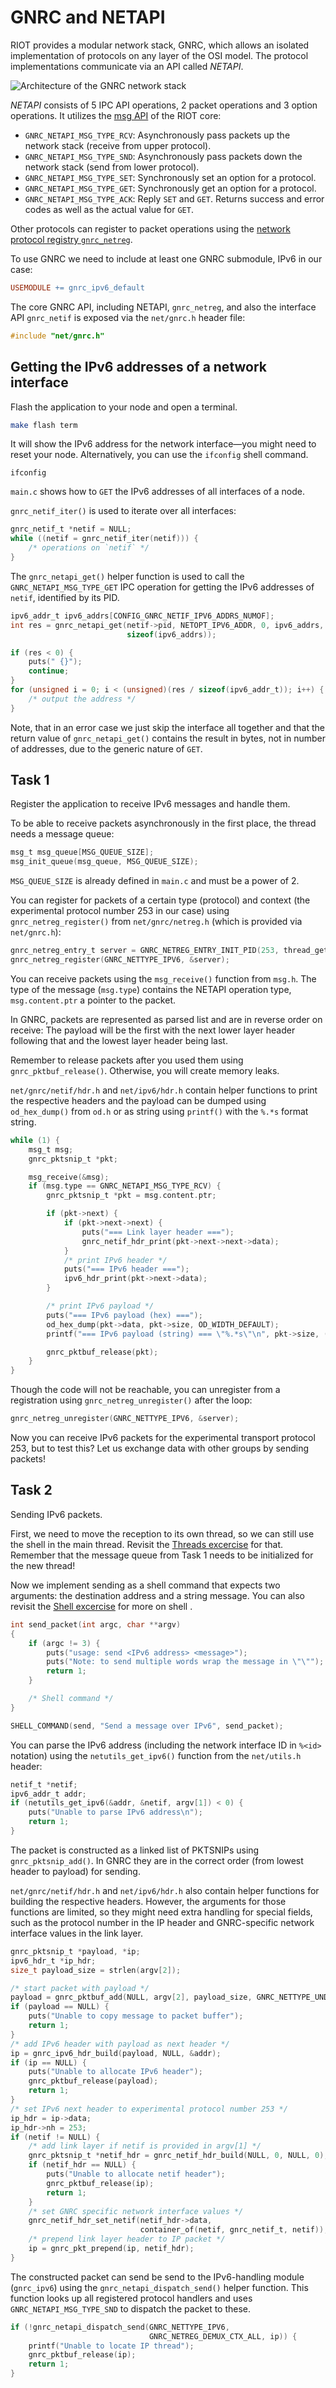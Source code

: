 # GNRC and NETAPI

RIOT provides a modular network stack, GNRC, which allows an isolated implementation of protocols on
any layer of the OSI model. The protocol implementations communicate via an API called *NETAPI*.

![Architecture of the GNRC network stack](./riot-gnrc.svg)

*NETAPI* consists of 5 IPC API operations, 2 packet operations and 3 option operations. It utilizes
the [msg API](https://doc.riot-os.org/group__core__msg.html) of the RIOT core:

- `GNRC_NETAPI_MSG_TYPE_RCV`: Asynchronously pass packets up the network stack
  (receive from upper protocol).
- `GNRC_NETAPI_MSG_TYPE_SND`: Asynchronously pass packets down the network stack
  (send from lower protocol).
- `GNRC_NETAPI_MSG_TYPE_SET`: Synchronously set an option for a protocol.
- `GNRC_NETAPI_MSG_TYPE_GET`: Synchronously get an option for a protocol.
- `GNRC_NETAPI_MSG_TYPE_ACK`: Reply `SET` and `GET`. Returns success and error codes as well
  as the actual value for `GET`.


Other protocols can register to packet operations using the
[network protocol registry `gnrc_netreg`](https://doc.riot-os.org/group__net__gnrc__netreg.html).

To use GNRC we need to include at least one GNRC submodule, IPv6 in our case:

```Makefile
USEMODULE += gnrc_ipv6_default
```

The core GNRC API, including NETAPI, `gnrc_netreg`, and also the interface API `gnrc_netif` is
exposed via the `net/gnrc.h` header file:

```C
#include "net/gnrc.h"
```

## Getting the IPv6 addresses of a network interface

Flash the application to your node and open a terminal.

```sh
make flash term
```

It will show the IPv6 address for the network interface—you might need to reset your node.
Alternatively, you can use the `ifconfig` shell command.

```
ifconfig
```

`main.c` shows how to `GET` the IPv6 addresses of all interfaces of a node.

`gnrc_netif_iter()` is used to iterate over all interfaces:

```C
gnrc_netif_t *netif = NULL;
while ((netif = gnrc_netif_iter(netif))) {
    /* operations on `netif` */
}
```

The `gnrc_netapi_get()` helper function is used to call the `GNRC_NETAPI_MSG_TYPE_GET` IPC operation
for getting the IPv6 addresses of `netif`, identified by its PID.

```C
ipv6_addr_t ipv6_addrs[CONFIG_GNRC_NETIF_IPV6_ADDRS_NUMOF];
int res = gnrc_netapi_get(netif->pid, NETOPT_IPV6_ADDR, 0, ipv6_addrs,
                          sizeof(ipv6_addrs));

if (res < 0) {
    puts(" {}");
    continue;
}
for (unsigned i = 0; i < (unsigned)(res / sizeof(ipv6_addr_t)); i++) {
    /* output the address */
}
```

Note, that in an error case we just skip the interface all together and that the return value of
`gnrc_netapi_get()` contains the result in bytes, not in number of addresses, due to the generic
nature of `GET`.

## Task 1

Register the application to receive IPv6 messages and handle them.

To be able to receive packets asynchronously in the first place, the thread needs a message
queue:

```C
msg_t msg_queue[MSG_QUEUE_SIZE];
msg_init_queue(msg_queue, MSG_QUEUE_SIZE);
```

`MSG_QUEUE_SIZE` is already defined in `main.c` and must be a power of 2.

You can register for packets of a certain type (protocol) and context (the experimental protocol
number 253 in our case) using `gnrc_netreg_register()` from `net/gnrc/netreg.h` (which is provided
via `net/gnrc.h`):

```C
gnrc_netreg_entry_t server = GNRC_NETREG_ENTRY_INIT_PID(253, thread_getpid());
gnrc_netreg_register(GNRC_NETTYPE_IPV6, &server);
```

You can receive packets using the `msg_receive()` function from `msg.h`. The type of the message
(`msg.type`) contains the NETAPI operation type, `msg.content.ptr` a pointer to the packet.

In GNRC, packets are represented as parsed list and are in reverse order on
receive: The payload will be the first with the next lower layer header
following that and the lowest layer header being last.

Remember to release packets after you used them using `gnrc_pktbuf_release()`.
Otherwise, you will create memory leaks.

`net/gnrc/netif/hdr.h` and `net/ipv6/hdr.h` contain helper functions to print the respective headers
and the payload can be dumped using `od_hex_dump()` from `od.h` or as string using `printf()` with
the `%.*s` format string.

```C
while (1) {
    msg_t msg;
    gnrc_pktsnip_t *pkt;

    msg_receive(&msg);
    if (msg.type == GNRC_NETAPI_MSG_TYPE_RCV) {
        gnrc_pktsnip_t *pkt = msg.content.ptr;

        if (pkt->next) {
            if (pkt->next->next) {
                puts("=== Link layer header ===");
                gnrc_netif_hdr_print(pkt->next->next->data);
            }
            /* print IPv6 header */
            puts("=== IPv6 header ===");
            ipv6_hdr_print(pkt->next->data);
        }

        /* print IPv6 payload */
        puts("=== IPv6 payload (hex) ===");
        od_hex_dump(pkt->data, pkt->size, OD_WIDTH_DEFAULT);
        printf("=== IPv6 payload (string) === \"%.*s\"\n", pkt->size, (char *)pkt->data);

        gnrc_pktbuf_release(pkt);
    }
}
```

Though the code will not be reachable, you can unregister from a registration using
`gnrc_netreg_unregister()` after the loop:

```C
gnrc_netreg_unregister(GNRC_NETTYPE_IPV6, &server);
```

Now you can receive IPv6 packets for the experimental transport protocol 253, but to test this?
Let us exchange data with other groups by sending packets!

## Task 2

Sending IPv6 packets.

First, we need to move the reception to its own thread, so we can still use the shell in the main
thread. Revisit the [Threads excercise](../06-threads) for that. Remember that the message queue
from Task 1 needs to be initialized for the new thread!

Now we implement sending as a shell command that expects two arguments: the destination address and
a string message. You can also revisit the [Shell excercise](../03-shell) for more on shell
.

```C
int send_packet(int argc, char **argv)
{
    if (argc != 3) {
        puts("usage: send <IPv6 address> <message>");
        puts("Note: to send multiple words wrap the message in \"\"");
        return 1;
    }

    /* Shell command */
}

SHELL_COMMAND(send, "Send a message over IPv6", send_packet);
```

You can parse the IPv6 address (including the network interface ID in `%<id>` notation) using
the `netutils_get_ipv6()` function from the `net/utils.h` header:

```C
netif_t *netif;
ipv6_addr_t addr;
if (netutils_get_ipv6(&addr, &netif, argv[1]) < 0) {
    puts("Unable to parse IPv6 address\n");
    return 1;
}
```

The packet is constructed as a linked list of PKTSNIPs using `gnrc_pktsnip_add()`. In GNRC they are
in the correct order (from lowest header to payload) for sending.

`net/gnrc/netif/hdr.h` and `net/ipv6/hdr.h` also contain helper functions for building the
respective headers. However, the arguments for those functions are limited, so they might need
extra handling for special fields, such as the protocol number in the IP header and GNRC-specific
network interface values in the link layer.

```C
gnrc_pktsnip_t *payload, *ip;
ipv6_hdr_t *ip_hdr;
size_t payload_size = strlen(argv[2]);

/* start packet with payload */
payload = gnrc_pktbuf_add(NULL, argv[2], payload_size, GNRC_NETTYPE_UNDEF);
if (payload == NULL) {
    puts("Unable to copy message to packet buffer");
    return 1;
}
/* add IPv6 header with payload as next header */
ip = gnrc_ipv6_hdr_build(payload, NULL, &addr);
if (ip == NULL) {
    puts("Unable to allocate IPv6 header");
    gnrc_pktbuf_release(payload);
    return 1;
}
/* set IPv6 next header to experimental protocol number 253 */
ip_hdr = ip->data;
ip_hdr->nh = 253;
if (netif != NULL) {
    /* add link layer if netif is provided in argv[1] */
    gnrc_pktsnip_t *netif_hdr = gnrc_netif_hdr_build(NULL, 0, NULL, 0);
    if (netif_hdr == NULL) {
        puts("Unable to allocate netif header");
        gnrc_pktbuf_release(ip);
        return 1;
    }
    /* set GNRC specific network interface values */
    gnrc_netif_hdr_set_netif(netif_hdr->data,
                             container_of(netif, gnrc_netif_t, netif));
    /* prepend link layer header to IP packet */
    ip = gnrc_pkt_prepend(ip, netif_hdr);
}
```

The constructed packet can send be send to the IPv6-handling module (`gnrc_ipv6`) using the
`gnrc_netapi_dispatch_send()` helper function. This function looks up all registered protocol
handlers and uses `GNRC_NETAPI_MSG_TYPE_SND` to dispatch the packet to these.

```C
if (!gnrc_netapi_dispatch_send(GNRC_NETTYPE_IPV6,
                               GNRC_NETREG_DEMUX_CTX_ALL, ip)) {
    printf("Unable to locate IP thread");
    gnrc_pktbuf_release(ip);
    return 1;
}
```
